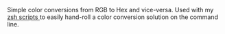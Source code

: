 Simple color conversions from RGB to Hex and vice-versa.
Used with my [zsh scripts ](https://github.com/gness1804/zsh-scripts)to easily hand-roll a color conversion solution on the command line.
